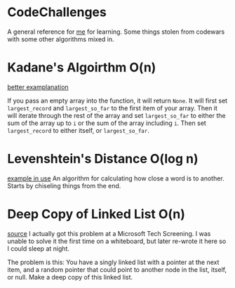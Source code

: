 # CodeChallenges
A general reference for [me](http://www.linkedin.com/in/nortonpengra) for learning.
Some things stolen from codewars with some other algorithms mixed in.

# Kadane's Algoirthm O(n)
[better examplanation](http://www.geeksforgeeks.org/largest-sum-contiguous-subarray/)

If you pass an empty array into the function, it will return `None`.
It will first set `largest_record` and `largest_so_far` to the first item of your array.
Then it will iterate through the rest of the array and set `largest_so_far` to either the sum of the array up to `i` or the sum of the array including `i`. Then set `largest_record` to either itself, or `largest_so_far`.

# Levenshtein's Distance O(log n)
[example in use](https://www.codewars.com/kata/did-you-mean-dot-dot-dot/solutions?show-solutions=1)
An algorithm for calculating how close a word is to another. Starts by chiseling things from the end.

# Deep Copy of Linked List O(n)
[source](https://gist.github.com/qwergram/f6cb9848dd67e528bea1bb7a299fad52)
I actually got this problem at a Microsoft Tech Screening. I was unable to solve it the first time on a whiteboard, but later re-wrote it here so I could sleep at night.

The problem is this: You have a singly linked list with a pointer at the next item, and a random pointer that could point to another node in the list, itself, or null. Make a deep copy of this linked list.
